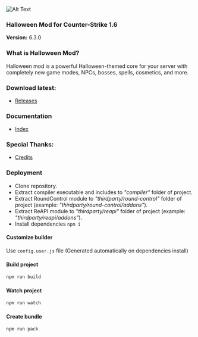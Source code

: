 ![Alt Text](./images/demo.gif)
### Halloween Mod for Counter-Strike 1.6
__Version:__ 6.3.0

### What is Halloween Mod?
Halloween mod is a powerful Halloween-themed core for your server with completely new game modes, NPCs, bosses, spells, cosmetics, and more.

### Download latest:
- [Releases](./releases)

### Documentation
- [Index](./doc/pages/index.md)

### Special Thanks:
- [Credits](./CREDITS.md)

### Deployment
- Clone repository.
- Extract compiler executable and includes to _"compiler"_ folder of project.
- Extract RoundControl module to _"thirdparty/round-control"_ folder of project (example: _"thirdparty/round-control/addons"_).
- Extract ReAPI module to _"thirdparty/reapi"_ folder of project (example: _"thirdparty/reapi/addons"_).
- Install dependencies `npm i`

#### Customize builder
Use `config.user.js` file (Generated automatically on dependencies install)

#### Build project

```bash
npm run build
```

#### Watch project

```bash
npm run watch
```

#### Create bundle

```bash
npm run pack
```
